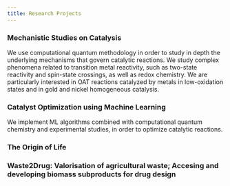 ```yaml
---
title: Research Projects
---
```


### Mechanistic Studies on Catalysis
We use computational quantum methodology in order to study in depth the underlying mechanisms that govern catalytic reactions. We study complex phenomena related to transition metal reactivity, such as two-state reactivity and spin-state crossings, as well as redox chemistry. We are particularly interested in OAT reactions catalyzed by metals in low-oxidation states and in gold and nickel homogeneous catalysis.

### Catalyst Optimization using Machine Learning
We implement ML algorithms combined with computational quantum chemistry and experimental studies, in order to optimize catalytic reactions.

### The Origin of Life

### Waste2Drug: Valorisation of agricultural waste; Accesing and developing biomass subproducts for drug design
